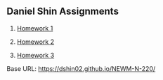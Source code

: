 ## Daniel Shin Assignments

1. [Homework 1](https://dshin02.github.io/NEWM-N-220/Homework-1)

2. [Homework 2](https://dshin02.github.io/NEWM-N-220/Homework-2)

3. [Homework 3](https://dshin02.github.io/NEWM-N-220/Homework-3)

Base URL: https://dshin02.github.io/NEWM-N-220/
